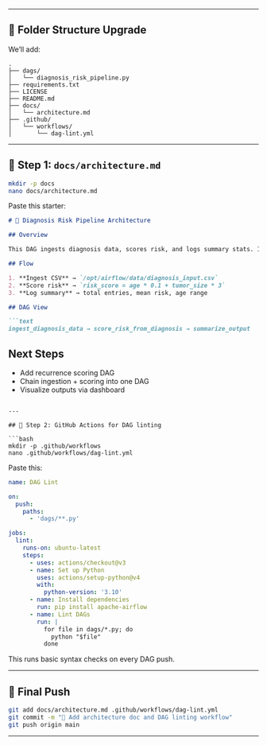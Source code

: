 
---

## 🧱 Folder Structure Upgrade

We’ll add:

```
.
├── dags/
│   └── diagnosis_risk_pipeline.py
├── requirements.txt
├── LICENSE
├── README.md
├── docs/
│   └── architecture.md
├── .github/
│   └── workflows/
│       └── dag-lint.yml
```

---

## 📁 Step 1: `docs/architecture.md`

```bash
mkdir -p docs
nano docs/architecture.md
```

Paste this starter:

```markdown
# 🧠 Diagnosis Risk Pipeline Architecture

## Overview

This DAG ingests diagnosis data, scores risk, and logs summary stats. It’s modular, reproducible, and designed for public health analytics.

## Flow

1. **Ingest CSV** → `/opt/airflow/data/diagnosis_input.csv`
2. **Score risk** → `risk_score = age * 0.1 + tumor_size * 3`
3. **Log summary** → total entries, mean risk, age range

## DAG View

```text
ingest_diagnosis_data → score_risk_from_diagnosis → summarize_output
```

## Next Steps

- Add recurrence scoring DAG
- Chain ingestion + scoring into one DAG
- Visualize outputs via dashboard
```

---

## 🧪 Step 2: GitHub Actions for DAG linting

```bash
mkdir -p .github/workflows
nano .github/workflows/dag-lint.yml
```

Paste this:

```yaml
name: DAG Lint

on:
  push:
    paths:
      - 'dags/**.py'

jobs:
  lint:
    runs-on: ubuntu-latest
    steps:
      - uses: actions/checkout@v3
      - name: Set up Python
        uses: actions/setup-python@v4
        with:
          python-version: '3.10'
      - name: Install dependencies
        run: pip install apache-airflow
      - name: Lint DAGs
        run: |
          for file in dags/*.py; do
            python "$file"
          done
```

This runs basic syntax checks on every DAG push.

---

## 🚀 Final Push

```bash
git add docs/architecture.md .github/workflows/dag-lint.yml
git commit -m "🧱 Add architecture doc and DAG linting workflow"
git push origin main
```

---
